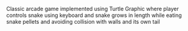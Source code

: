 Classic arcade game implemented using Turtle Graphic where player controls snake using keyboard and snake grows in length while eating snake pellets and avoiding collision with walls and its own tail
